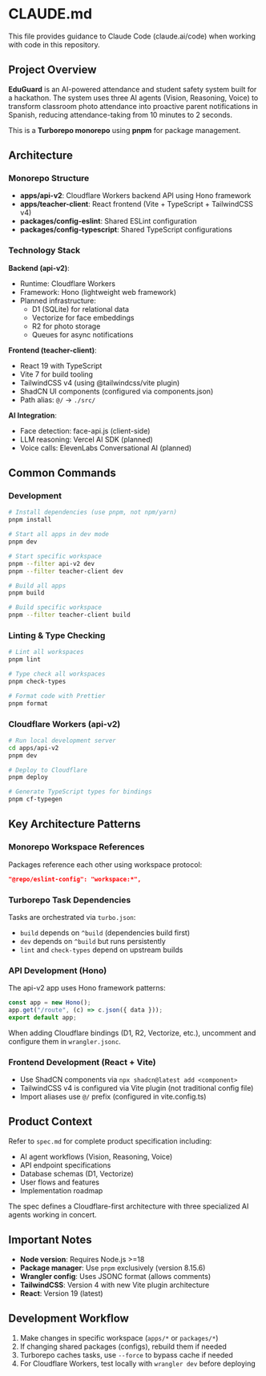# CLAUDE.md

This file provides guidance to Claude Code (claude.ai/code) when working with code in this repository.

## Project Overview

**EduGuard** is an AI-powered attendance and student safety system built for a hackathon. The system uses three AI agents (Vision, Reasoning, Voice) to transform classroom photo attendance into proactive parent notifications in Spanish, reducing attendance-taking from 10 minutes to 2 seconds.

This is a **Turborepo monorepo** using **pnpm** for package management.

## Architecture

### Monorepo Structure

- **apps/api-v2**: Cloudflare Workers backend API using Hono framework
- **apps/teacher-client**: React frontend (Vite + TypeScript + TailwindCSS v4)
- **packages/config-eslint**: Shared ESLint configuration
- **packages/config-typescript**: Shared TypeScript configurations

### Technology Stack

**Backend (api-v2)**:

- Runtime: Cloudflare Workers
- Framework: Hono (lightweight web framework)
- Planned infrastructure:
  - D1 (SQLite) for relational data
  - Vectorize for face embeddings
  - R2 for photo storage
  - Queues for async notifications

**Frontend (teacher-client)**:

- React 19 with TypeScript
- Vite 7 for build tooling
- TailwindCSS v4 (using @tailwindcss/vite plugin)
- ShadCN UI components (configured via components.json)
- Path alias: `@/` → `./src/`

**AI Integration**:

- Face detection: face-api.js (client-side)
- LLM reasoning: Vercel AI SDK (planned)
- Voice calls: ElevenLabs Conversational AI (planned)

## Common Commands

### Development

```bash
# Install dependencies (use pnpm, not npm/yarn)
pnpm install

# Start all apps in dev mode
pnpm dev

# Start specific workspace
pnpm --filter api-v2 dev
pnpm --filter teacher-client dev

# Build all apps
pnpm build

# Build specific workspace
pnpm --filter teacher-client build
```

### Linting & Type Checking

```bash
# Lint all workspaces
pnpm lint

# Type check all workspaces
pnpm check-types

# Format code with Prettier
pnpm format
```

### Cloudflare Workers (api-v2)

```bash
# Run local development server
cd apps/api-v2
pnpm dev

# Deploy to Cloudflare
pnpm deploy

# Generate TypeScript types for bindings
pnpm cf-typegen
```

## Key Architecture Patterns

### Monorepo Workspace References

Packages reference each other using workspace protocol:

```json
"@repo/eslint-config": "workspace:*",
```

### Turborepo Task Dependencies

Tasks are orchestrated via `turbo.json`:

- `build` depends on `^build` (dependencies build first)
- `dev` depends on `^build` but runs persistently
- `lint` and `check-types` depend on upstream builds

### API Development (Hono)

The api-v2 app uses Hono framework patterns:

```typescript
const app = new Hono();
app.get("/route", (c) => c.json({ data }));
export default app;
```

When adding Cloudflare bindings (D1, R2, Vectorize, etc.), uncomment and configure them in `wrangler.jsonc`.

### Frontend Development (React + Vite)

- Use ShadCN components via `npx shadcn@latest add <component>`
- TailwindCSS v4 is configured via Vite plugin (not traditional config file)
- Import aliases use `@/` prefix (configured in vite.config.ts)

## Product Context

Refer to `spec.md` for complete product specification including:

- AI agent workflows (Vision, Reasoning, Voice)
- API endpoint specifications
- Database schemas (D1, Vectorize)
- User flows and features
- Implementation roadmap

The spec defines a Cloudflare-first architecture with three specialized AI agents working in concert.

## Important Notes

- **Node version**: Requires Node.js >=18
- **Package manager**: Use `pnpm` exclusively (version 8.15.6)
- **Wrangler config**: Uses JSONC format (allows comments)
- **TailwindCSS**: Version 4 with new Vite plugin architecture
- **React**: Version 19 (latest)

## Development Workflow

1. Make changes in specific workspace (`apps/*` or `packages/*`)
2. If changing shared packages (configs), rebuild them if needed
3. Turborepo caches tasks, use `--force` to bypass cache if needed
4. For Cloudflare Workers, test locally with `wrangler dev` before deploying
